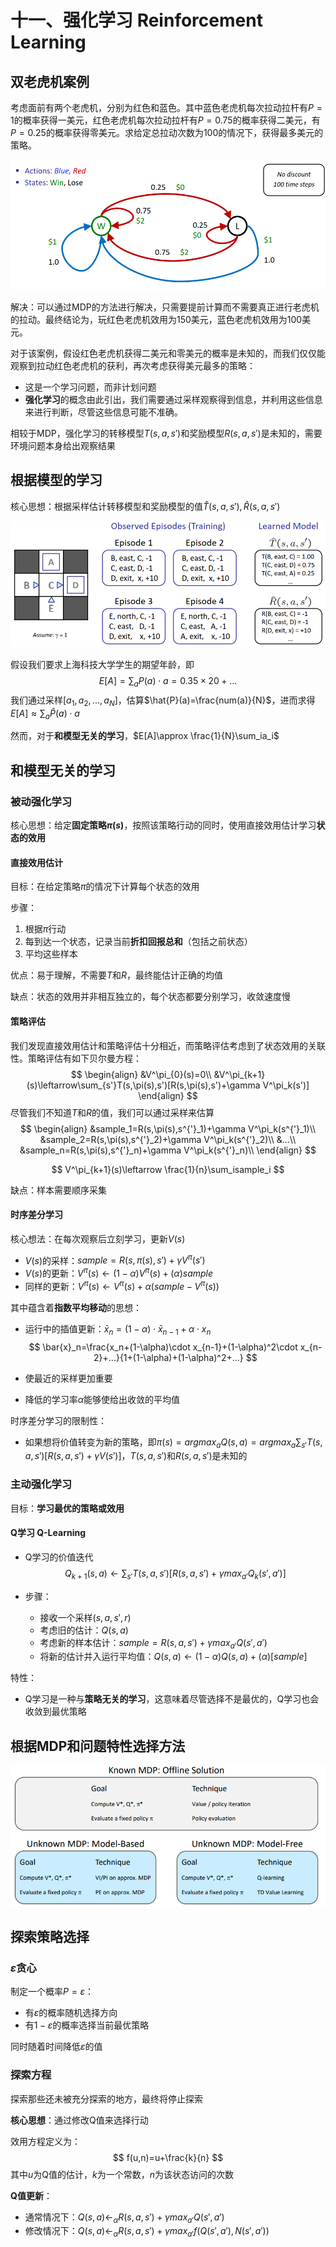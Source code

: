 # 十一、强化学习 Reinforcement Learning

## 双老虎机案例

考虑面前有两个老虎机，分别为红色和蓝色。其中蓝色老虎机每次拉动拉杆有$P=1$的概率获得一美元，红色老虎机每次拉动拉杆有$P=0.75$的概率获得二美元，有$P=0.25$的概率获得零美元。求给定总拉动次数为$100$的情况下，获得最多美元的策略。

![双老虎机](./data/双老虎机.png)

解决：可以通过MDP的方法进行解决，只需要提前计算而不需要真正进行老虎机的拉动。最终结论为，玩红色老虎机效用为$150$美元，蓝色老虎机效用为$100$美元。

对于该案例，假设红色老虎机获得二美元和零美元的概率是未知的，而我们仅仅能观察到拉动红色老虎机的获利，再次考虑获得美元最多的策略：

- 这是一个学习问题，而非计划问题
- **强化学习**的概念由此引出，我们需要通过采样观察得到信息，并利用这些信息来进行判断，尽管这些信息可能不准确。

相较于MDP，强化学习的转移模型$T(s,a,s')$和奖励模型$R(s,a,s')$是未知的，需要环境问题本身给出观察结果

## 根据模型的学习

核心思想：根据采样估计转移模型和奖励模型的值$\hat{T}(s,a,s'),\hat{R}(s,a,s')$

![根据模型的学习](./data/根据模型的学习.png)

假设我们要求上海科技大学学生的期望年龄，即
$$
E[A]=\sum_aP(a)\cdot a=0.35\times 20 +...
$$
我们通过采样$[a_1,a_2,...,a_N]$，估算$\hat{P}(a)=\frac{num(a)}{N}$，进而求得$E[A]\approx\sum_a\hat{P}(a)\cdot a$

然而，对于**和模型无关的学习**，$E[A]\approx \frac{1}{N}\sum_ia_i$

## 和模型无关的学习

### 被动强化学习

核心思想：给定**固定策略$\pi(s)$**，按照该策略行动的同时，使用直接效用估计学习**状态的效用**

#### 直接效用估计

目标：在给定策略$\pi$的情况下计算每个状态的效用

步骤：

1. 根据$\pi$行动
2. 每到达一个状态，记录当前**折扣回报总和**（包括之前状态）
3. 平均这些样本

优点：易于理解，不需要$T$和$R$，最终能估计正确的均值

缺点：状态的效用并非相互独立的，每个状态都要分别学习，收敛速度慢

#### 策略评估

我们发现直接效用估计和策略评估十分相近，而策略评估考虑到了状态效用的关联性。策略评估有如下贝尔曼方程：
$$
\begin{align}
&V^\pi_{0}(s)=0\\
&V^\pi_{k+1}(s)\leftarrow\sum_{s'}T(s,\pi(s),s')[R(s,\pi(s),s')+\gamma V^\pi_k(s')]
\end{align}
$$
尽管我们不知道$T$和$R$的值，我们可以通过采样来估算
$$
\begin{align}
&sample_1=R(s,\pi(s),s^{'}_1)+\gamma V^\pi_k(s^{'}_1)\\
&sample_2=R(s,\pi(s),s^{'}_2)+\gamma V^\pi_k(s^{'}_2)\\
&...\\
&sample_n=R(s,\pi(s),s^{'}_n)+\gamma V^\pi_k(s^{'}_n)\\
\end{align}
$$

$$
V^\pi_{k+1}(s)\leftarrow \frac{1}{n}\sum_isample_i
$$

缺点：样本需要顺序采集

#### 时序差分学习

核心想法：在每次观察后立刻学习，更新$V(s)$

- $V(s)$的采样：$sample=R(s,\pi(s),s')+\gamma V^\pi(s')$
- $V(s)$的更新：$V^\pi(s)\leftarrow (1-\alpha)V^\pi(s)+(\alpha) sample$
- 同样的更新：$V^\pi(s)\leftarrow V^\pi(s)+\alpha(sample-V^\pi(s))$

其中蕴含着**指数平均移动**的思想：

- 运行中的插值更新：$\bar{x}_n=(1-\alpha)\cdot \bar{x}_{n-1}+\alpha \cdot x_n$
  $$
  \bar{x}_n=\frac{x_n+(1-\alpha)\cdot x_{n-1}+(1-\alpha)^2\cdot x_{n-2}+...}{1+(1-\alpha)+(1-\alpha)^2+...}
  $$

- 使最近的采样更加重要
- 降低的学习率$\alpha$能够使给出收敛的平均值

时序差分学习的限制性：

- 如果想将价值转变为新的策略，即$\pi(s)=argmax_aQ(s,a)=argmax_a\sum_{s'}T(s,a,s')[R(s,a,s')+\gamma V(s')]$，$T(s,a,s')$和$R(s,a,s')$是未知的

### 主动强化学习

目标：**学习最优的策略或效用**

#### Q学习 Q-Learning

- Q学习的价值迭代
  $$
  Q_{k+1}(s,a)\leftarrow \sum_{s'}T(s,a,s')[R(s,a,s')+\gamma max_{a'}Q_k(s',a')]
  $$

- 步骤：

  - 接收一个采样$(s,a,s',r)$
  - 考虑旧的估计：$Q(s,a)$
  - 考虑新的样本估计：$sample=R(s,a,s')+\gamma max_{a'}Q(s',a')$
  - 将新的估计并入运行平均值：$Q(s,a)\leftarrow (1-\alpha)Q(s,a)+(\alpha)[sample]$

特性：

- Q学习是一种与**策略无关的学习**，这意味着尽管选择不是最优的，Q学习也会收敛到最优策略

## 根据MDP和问题特性选择方法

![根据MDP和问题选择方法](./data/根据MDP和问题选择方法.png)

## 探索策略选择

### $\varepsilon$贪心

制定一个概率$P=\varepsilon$：

- 有$\varepsilon$的概率随机选择方向
- 有$1-\varepsilon$的概率选择当前最优策略

同时随着时间降低$\varepsilon$的值

### 探索方程

探索那些还未被充分探索的地方，最终将停止探索

**核心思想**：通过修改Q值来选择行动

效用方程定义为：
$$
f(u,n)=u+\frac{k}{n}
$$
其中$u$为Q值的估计，$k$为一个常数，$n$为该状态访问的次数

**Q值更新**：

- 通常情况下：$Q(s,a)\leftarrow_\alpha R(s,a,s')+\gamma max_{a'}Q(s',a')$
- 修改情况下：$Q(s,a)\leftarrow_\alpha R(s,a,s')+\gamma max_{a'}f(Q(s',a'),N(s',a'))$
